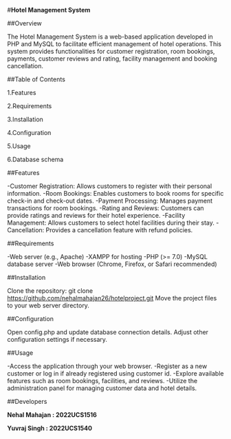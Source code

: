#**Hotel Management System**

##Overview

The Hotel Management System is a web-based application developed in PHP and MySQL to facilitate efficient management of hotel operations. This system provides functionalities for customer registration, room bookings, payments, customer reviews and rating, facility management and booking cancellation.

##Table of Contents

1.Features

2.Requirements

3.Installation

4.Configuration

5.Usage

6.Database schema

##Features

-Customer Registration: Allows customers to register with their personal information.
-Room Bookings: Enables customers to book rooms for specific check-in and check-out dates.
-Payment Processing: Manages payment transactions for room bookings.
-Rating and Reviews: Customers can provide ratings and reviews for their hotel experience.
-Facility Management: Allows customers to select hotel facilities during their stay.
-Cancellation: Provides a cancellation feature with refund policies.

##Requirements

-Web server (e.g., Apache)
-XAMPP for hosting
-PHP (>= 7.0)
-MySQL database server
-Web browser (Chrome, Firefox, or Safari recommended)

##Installation

Clone the repository: git clone https://github.com/nehalmahajan26/hotelproject.git
Move the project files to your web server directory.

##Configuration

Open config.php and update database connection details.
Adjust other configuration settings if necessary.

##Usage

-Access the application through your web browser.
-Register as a new customer or log in if already registered using customer id.
-Explore available features such as room bookings, facilities, and reviews.
-Utilize the administration panel for managing customer data and hotel details.


##Developers

**Nehal Mahajan : 2022UCS1516**

**Yuvraj Singh  : 2022UCS1540**
